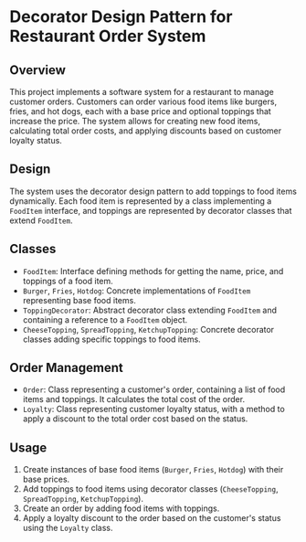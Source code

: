 # Decorator Design Pattern for Restaurant Order System

## Overview
This project implements a software system for a restaurant to manage customer orders. Customers can order various food items like burgers, fries, and hot dogs, each with a base price and optional toppings that increase the price. The system allows for creating new food items, calculating total order costs, and applying discounts based on customer loyalty status.

## Design
The system uses the decorator design pattern to add toppings to food items dynamically. Each food item is represented by a class implementing a `FoodItem` interface, and toppings are represented by decorator classes that extend `FoodItem`.

## Classes
- `FoodItem`: Interface defining methods for getting the name, price, and toppings of a food item.
- `Burger`, `Fries`, `Hotdog`: Concrete implementations of `FoodItem` representing base food items.
- `ToppingDecorator`: Abstract decorator class extending `FoodItem` and containing a reference to a `FoodItem` object.
- `CheeseTopping`, `SpreadTopping`, `KetchupTopping`: Concrete decorator classes adding specific toppings to food items.

## Order Management
- `Order`: Class representing a customer's order, containing a list of food items and toppings. It calculates the total cost of the order.
- `Loyalty`: Class representing customer loyalty status, with a method to apply a discount to the total order cost based on the status.

## Usage
1. Create instances of base food items (`Burger`, `Fries`, `Hotdog`) with their base prices.
2. Add toppings to food items using decorator classes (`CheeseTopping`, `SpreadTopping`, `KetchupTopping`).
3. Create an order by adding food items with toppings.
4. Apply a loyalty discount to the order based on the customer's status using the `Loyalty` class.

